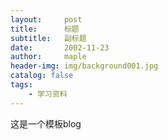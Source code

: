 ```yaml
---
layout:     post
title:      标题
subtitle:   副标题
date:       2002-11-23
author:     maple
header-img: img/background001.jpg
catalog: false
tags:
    - 学习资料
---
```



这是一个模板blog
